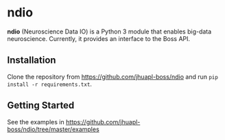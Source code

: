 # ndio


**ndio** (Neuroscience Data IO) is a Python 3 module that enables big-data
neuroscience.  Currently, it provides an interface to the Boss API.


## Installation

Clone the repository from https://github.com/jhuapl-boss/ndio and run
`pip install -r requirements.txt`.


## Getting Started

See the examples in https://github.com/jhuapl-boss/ndio/tree/master/examples
